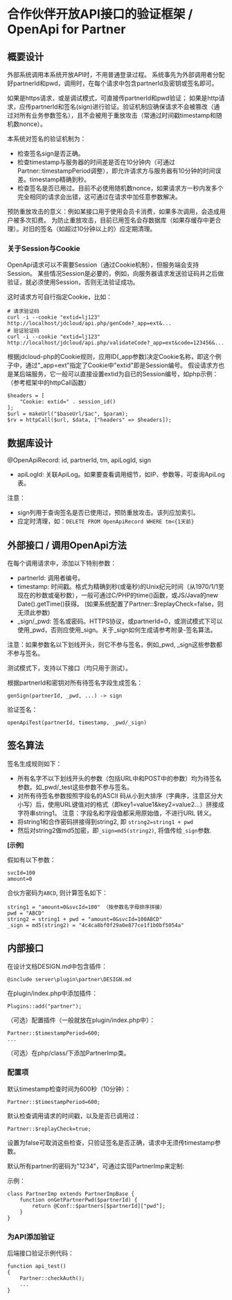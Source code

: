 # 合作伙伴开放API接口的验证框架 / OpenApi for Partner

## 概要设计

外部系统调用本系统开放API时，不用普通登录过程。
系统事先为外部调用者分配好partnerId和pwd，调用时，在每个请求中包含partnerId及密钥或签名即可。

如果是https请求，或是调试模式，可直接传partnerId和pwd验证；
如果是http请求，应传partnerId和签名(sign)进行验证。验证机制应确保请求不会被篡改（通过对所有业务参数签名），且不会被用于重放攻击（常通过时间戳timestamp和随机数nonce）。

本系统对签名的验证机制为：

- 检查签名sign是否正确。
- 检查timestamp与服务器的时间差是否在10分钟内（可通过Partner::timestampPeriod调整），即允许请求方与服务器有10分钟的时间误差。timestamp精确到秒。
- 检查签名是否已用过。目前不必使用随机数nonce，如果请求方一秒内发多个完全相同的请求会出错，这可通过在请求中加任意参数解决。

预防重放攻击的意义：例如某接口用于使用会员卡消费，如果多次调用，会造成用户被多次扣费。
为防止重放攻击，目前已用签名会存数据库（如果存缓存中更合理）。对旧的签名（如超过10分钟以上的）应定期清理。

### 关于Session与Cookie

OpenApi请求可以不需要Session（通过Cookie机制），但服务端会支持Session。
某些情况Session是必要的，例如，向服务器请求发送验证码并之后做验证，就必须使用Session，否则无法验证成功。

这时请求方可自行指定Cookie，比如：

	# 请求验证码
	curl -i --cookie "extid=lj123" http://localhost/jdcloud/api.php/genCode?_app=ext&...
	# 验证验证码
	curl -i --cookie "extid=lj123" http://localhost/jdcloud/api.php/validateCode?_app=ext&code=123456&...

根据jdcloud-php的Cookie规则，应用ID(_app参数)决定Cookie名称，即这个例子中，通过"_app=ext"指定了Cookie中"extid"即是Session编号。
假设请求方也是某后端服务，它一般可以直接设置extid为自已的Session编号，如php示例：（参考框架中的httpCall函数）

	$headers = [
		"Cookie: extid=" . session_id()
	];
	$url = makeUrl("$baseUrl/$ac", $param);
	$rv = httpCall($url, $data, ["headers" => $headers]);

## 数据库设计

@OpenApiRecord: id, partnerId, tm, apiLogId, sign

- apiLogId: 关联ApiLog。如果要查看调用细节，如IP、参数等，可查询ApiLog表。

注意：

- sign列用于查询签名是否已使用过，预防重放攻击。该列应加索引。
- 应定时清理，如：`DELETE FROM OpenApiRecord WHERE tm<{1天前}`

## 外部接口 / 调用OpenApi方法

在每个调用请求中，添加以下特别参数：

- partnerId: 调用者编号。
- timestamp: 时间戳。格式为精确到秒(或毫秒)的Unix纪元时间（从1970/1/1至现在的秒数或毫秒数），一般可通过C/PHP的time()函数，或JS/Java的new Date().getTime()获得。
 (如果系统配置了Partner::$replayCheck=false，则无须此参数)
- _sign/_pwd: 签名或密码。HTTPS协议，或partnerId=0，或测试模式下可以使用_pwd，否则应使用_sign。关于_sign如何生成请参考附录-签名算法。

注意：如果参数名以下划线开头，则它不参与签名，例如_pwd, _sign这些参数都不参与签名。

测试模式下，支持以下接口（均只用于测试）。

根据partnerId和密钥对所有待签名字段生成签名：

	genSign(partnerId, _pwd, ...) -> sign

验证签名：

	openApiTest(partnerId, timestamp, _pwd/_sign)

## 签名算法

签名生成规则如下：

- 所有名字不以下划线开头的参数（包括URL中和POST中的参数）均为待签名参数。如_pwd/_test这些参数不参与签名。
- 对所有待签名参数按照字段名的ASCII 码从小到大排序（字典序，注意区分大小写）后，使用URL键值对的格式（即key1=value1&key2=value2…）拼接成字符串string1。
  注意：字段名和字段值都采用原始值，不进行URL 转义。
- 将string1和合作密码拼接得到string2, 即 `string2=string1 + pwd`
- 然后对string2做md5加密，即`_sign=md5(string2)`, 将值传给`_sign`参数.

**[示例]**

假如有以下参数：

	svcId=100
	amount=0

合伙方密码为`ABCD`, 则计算签名如下：

	string1 = "amount=0&svcId=100" （按参数名字母排序拼接）
	pwd = "ABCD"
	string2 = string1 + pwd = "amount=0&svcId=100ABCD"
	_sign = md5(string2) = "4c4ca8bf0f29a0e877ce1f1b0bf5054a"

## 内部接口

在设计文档DESIGN.md中包含插件：

	@include server\plugin\partner\DESIGN.md

在plugin/index.php中添加插件：

	Plugins::add("partner");

（可选）配置插件（一般就放在plugin/index.php中）：

	Partner::$timestampPeriod=600;
	...

（可选）在php/class/下添加PartnerImp类。

### 配置项

默认timestamp检查时间为600秒（10分钟）：

	Partner::$timestampPeriod=600;

默认检查调用请求的时间戳，以及是否已调用过：

	Partner::$replayCheck=true;

设置为false可取消这些检查，只验证签名是否正确，请求中无须传timestamp参数。

默认所有partner的密码为"1234"，可通过实现PartnerImp来定制:

示例：

	class PartnerImp extends PartnerImpBase {
		function onGetPartnerPwd($partnerId) {
			return @Conf::$partners[$partnerId]["pwd"];
		}
	}

### 为API添加验证

后端接口验证示例代码：

	function api_test()
	{
		Partner::checkAuth();
		...
	}

